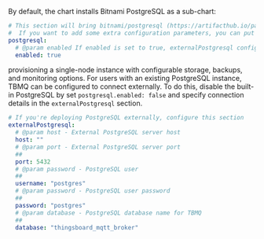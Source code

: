 By default, the chart installs Bitnami PostgreSQL as a sub-chart:

```yaml
# This section will bring bitnami/postgresql (https://artifacthub.io/packages/helm/bitnami/postgresql) into this chart.
#  If you want to add some extra configuration parameters, you can put them under the `postgresql` key, and they will be passed to bitnami/postgresql chart
postgresql:
  # @param enabled If enabled is set to true, externalPostgresql configuration will be ignored
  enabled: true
```  

provisioning a single-node instance with configurable storage, backups, and monitoring options.
For users with an existing PostgreSQL instance, TBMQ can be configured to connect externally.
To do this, disable the built-in PostgreSQL by set `postgresql.enabled: false` and specify connection details in the `externalPostgresql` section.

```yaml
# If you're deploying PostgreSQL externally, configure this section
externalPostgresql:
  # @param host - External PostgreSQL server host
  host: ""
  # @param port - External PostgreSQL server port
  ##
  port: 5432
  # @param password - PostgreSQL user
  ##
  username: "postgres"
  # @param password - PostgreSQL user password
  ##
  password: "postgres"
  # @param database - PostgreSQL database name for TBMQ
  ##
  database: "thingsboard_mqtt_broker"
```